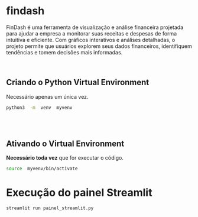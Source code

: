 # findash
FinDash é uma ferramenta de visualização e análise financeira projetada para ajudar a empresa a monitorar suas receitas e despesas de forma intuitiva e eficiente. Com gráficos interativos e análises detalhadas, o projeto permite que usuários explorem seus dados financeiros, identifiquem tendências e tomem decisões mais informadas.



&nbsp;
## Criando o Python Virtual Environment
Necessário apenas um única vez.

```sh
python3  -m  venv  myvenv
```

\
&nbsp;
## Ativando o Virtual Environment
**Necessário toda vez** que for executar o código.

```sh
source  myvenv/bin/activate
```


# Execução do painel Streamlit
```sh
streamlit run painel_streamlit.py 
```
